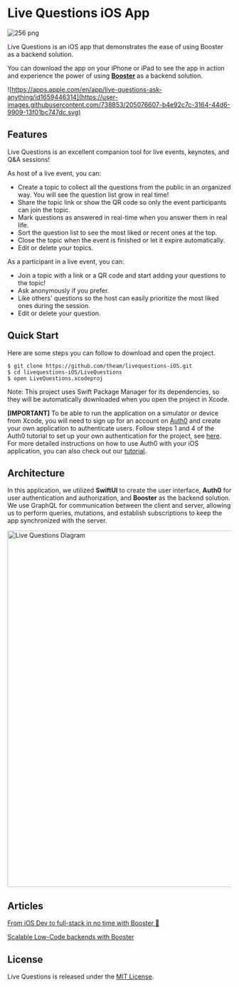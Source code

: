 # Live Questions iOS App

![256 png](https://user-images.githubusercontent.com/738853/205069300-7551a459-ed94-4c5e-80f1-36d3cb5b3066.jpeg)

Live Questions is an iOS app that demonstrates the ease of using Booster as a backend solution.

You can download the app on your iPhone or iPad to see the app in action and experience the power of using [**Booster**](http://docs.booster.cloud) as a backend solution.

![https://apps.apple.com/en/app/live-questions-ask-anything/id1659446314](https://user-images.githubusercontent.com/738853/205076607-b4e92c7c-3164-44d6-9909-13f01bc747dc.svg)



## Features

Live Questions is an excellent companion tool for live events, keynotes, and Q&A sessions!

As host of a live event, you can:
- Create a topic to collect all the questions from the public in an organized way. You will see the question list grow in real time!
- Share the topic link or show the QR code so only the event participants can join the topic. 
- Mark questions as answered in real-time when you answer them in real life.
- Sort the question list to see the most liked or recent ones at the top.
- Close the topic when the event is finished or let it expire automatically.
- Edit or delete your topics.

As a participant in a live event, you can:
- Join a topic with a link or a QR code and start adding your questions to the topic!
- Ask anonymously if you prefer.
- Like others' questions so the host can easily prioritize the most liked ones during the session.
- Edit or delete your question.




## Quick Start

Here are some steps you can follow to download and open the project.

```
$ git clone https://github.com/theam/livequestions-iOS.git
$ cd livequestions-iOS/LiveQuestions
$ open LiveQuestions.xcodeproj
```

Note: This project uses Swift Package Manager for its dependencies, so they will be automatically downloaded when you open the project in Xcode.

**[IMPORTANT]**
To be able to run the application on a simulator or device from Xcode, you will need to sign up for an account on [Auth0](https://auth0.com) and create your own application to authenticate users. Follow steps 1 and 4 of the Auth0 tutorial to set up your own authentication for the project, see [here](https://auth0.com/docs/quickstart/native/ios-swift/interactive). For more detailed instructions on how to use Auth0 with your iOS application, you can also check out our [tutorial](https://medium.com/@juanSagasti/f2eda6463c40).



## Architecture

In this application, we utilized **SwiftUI** to create the user interface, **Auth0** for user authentication and authorization, and **Booster** as the backend solution. We use GraphQL for communication between the client and server, allowing us to perform queries, mutations, and establish subscriptions to keep the app synchronized with the server.

<img width="800" alt="Live Questions Diagram" src="https://user-images.githubusercontent.com/738853/205601819-3a132fed-1ed0-4883-adb0-51d6dd05a36d.png">


## Articles
[From iOS Dev to full-stack in no time with Booster 🚀](https://medium.com/@juanSagasti/f2eda6463c40)

[Scalable Low-Code backends with Booster](https://medium.com/@juanSagasti/scalable-low-code-backends-with-booster-a32b9386dd27)

## License

Live Questions is released under the [MIT License](License).
